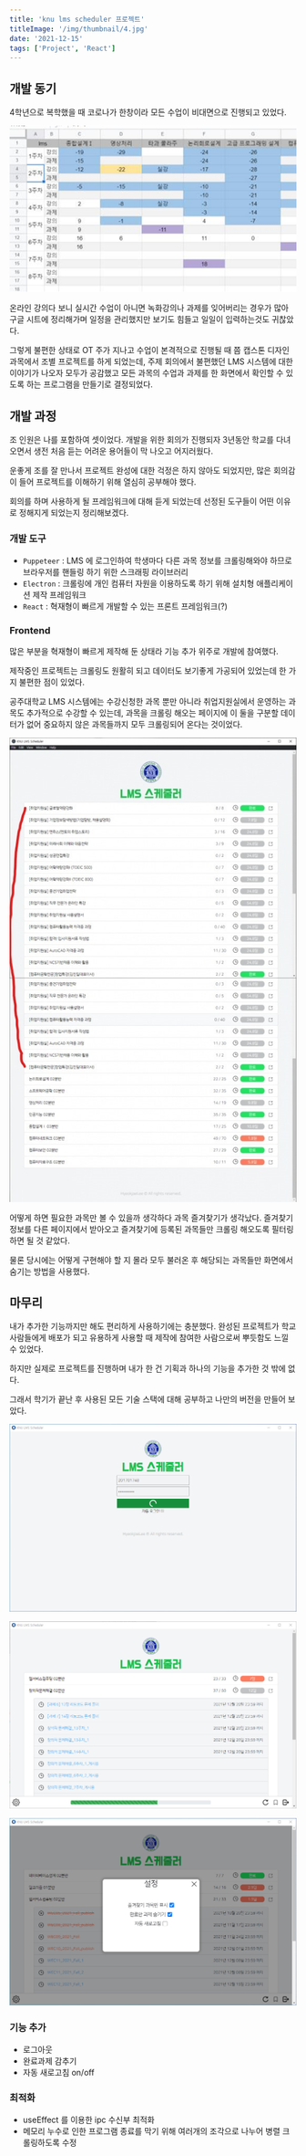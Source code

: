 ```yaml
---
title: 'knu lms scheduler 프로젝트' 
titleImage: '/img/thumbnail/4.jpg'
date: '2021-12-15'
tags: ['Project', 'React']
---
```


## 개발 동기

4학년으로 복학했을 때 코로나가 한창이라 모든 수업이 비대면으로 진행되고 있었다.

![1](./1.png)

온라인 강의다 보니 실시간 수업이 아니면 녹화강의나 과제를 잊어버리는 경우가 많아 구글 시트에 정리해가며 일정을 관리했지만 보기도 힘들고 일일이 입력하는것도 귀찮았다.

그렇게 불편한 상태로 OT 주가 지나고 수업이 본격적으로 진행될 때 쯤 캡스톤 디자인 과목에서 조별 프로젝트를 하게 되었는데, 주제 회의에서 불편했던 LMS 시스템에 대한 이야기가 나오자 모두가 공감했고 모든 과목의 수업과 과제를 한 화면에서 확인할 수 있도록 하는 프로그램을 만들기로 결정되었다.

## 개발 과정 

조 인원은 나를 포함하여 셋이었다. 개발을 위한 회의가 진행되자 3년동안 학교를 다녀오면서 생전 처음 듣는 어려운 용어들이 막 나오고 어지러웠다.

운좋게 조를 잘 만나서 프로젝트 완성에 대한 걱정은 하지 않아도 되었지만, 많은 회의감이 들어 프로젝트를 이해하기 위해 열심히 공부해야 했다.

회의를 하며 사용하게 될 프레임워크에 대해 듣게 되었는데 선정된 도구들이 어떤 이유로 정해지게 되었는지 정리해보겠다.

### 개발 도구

* `Puppeteer` : LMS 에 로그인하여 학생마다 다른 과목 정보를 크롤링해와야 하므로 브라우저를 핸들링 하기 위한 스크래핑 라이브러리
* `Electron` : 크롤링에 개인 컴퓨터 자원을 이용하도록 하기 위해 설치형 애플리케이션 제작 프레임워크
* `React` : 혁재형이 빠르게 개발할 수 있는 프론트 프레임워크(?)

### Frontend

많은 부분을 혁재형이 빠르게 제작해 둔 상태라 기능 추가 위주로 개발에 참여했다.

제작중인 프로젝트는 크롤링도 원활히 되고 데이터도 보기좋게 가공되어 있었는데 한 가지 불편한 점이 있었다.

공주대학교 LMS 시스템에는 수강신청한 과목 뿐만 아니라 취업지원실에서 운영하는 과목도 추가적으로 수강할 수 있는데, 과목을 크롤링 해오는 페이지에 이 둘을 구분할 데이터가 없어 중요하지 않은 과목들까지 모두 크롤링되어 온다는 것이었다.

![2](./2.jpg)

어떻게 하면 필요한 과목만 볼 수 있을까 생각하다 과목 즐겨찾기가 생각났다. 즐겨찾기 정보를 다른 페이지에서 받아오고 즐겨찾기에 등록된 과목들만 크롤링 해오도록 필터링하면 될 것 같았다.

물론 당시에는 어떻게 구현해야 할 지 몰라 모두 불러온 후 해당되는 과목들만 화면에서 숨기는 방법을 사용했다.

## 마무리

내가 추가한 기능까지만 해도 편리하게 사용하기에는 충분했다. 완성된 프로젝트가 학교 사람들에게 배포가 되고 유용하게 사용할 때 제작에 참여한 사람으로써 뿌듯함도 느낄 수 있었다.

하지만 실제로 프로젝트를 진행하며 내가 한 건 기획과 하나의 기능을 추가한 것 밖에 없다.

그래서 학기가 끝난 후 사용된 모든 기술 스택에 대해 공부하고 나만의 버전을 만들어 보았다.

![3](./3.jpg)

![4](./4.jpg)

![5](./5.jpg)

### 기능 추가

* 로그아웃
* 완료과제 감추기
* 자동 새로고침 on/off

### 최적화

* useEffect 를 이용한 ipc 수신부 최적화
* 메모리 누수로 인한 프로그램 종료를 막기 위해 여러개의 조각으로 나누어 병렬 크롤링하도록 수정
